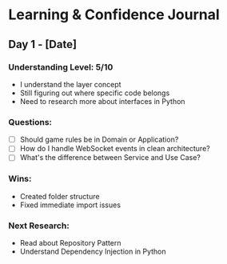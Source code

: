 # Learning & Confidence Journal

## Day 1 - [Date]

### Understanding Level: 5/10
- I understand the layer concept
- Still figuring out where specific code belongs
- Need to research more about interfaces in Python

### Questions:
- [ ] Should game rules be in Domain or Application?
- [ ] How do I handle WebSocket events in clean architecture?
- [ ] What's the difference between Service and Use Case?

### Wins:
- Created folder structure
- Fixed immediate import issues

### Next Research:
- Read about Repository Pattern
- Understand Dependency Injection in Python

